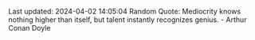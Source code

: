 Last updated: 2024-04-02 14:05:04
Random Quote: Mediocrity knows nothing higher than itself, but talent instantly recognizes genius. - Arthur Conan Doyle